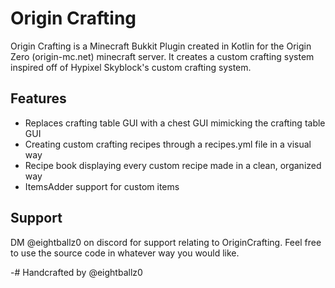 # Origin Crafting

Origin Crafting is a Minecraft Bukkit Plugin created in Kotlin for the Origin Zero (origin-mc.net) minecraft server. It creates a custom crafting system inspired off of Hypixel Skyblock's custom crafting system.

## Features
- Replaces crafting table GUI with a chest GUI mimicking the crafting table GUI
- Creating custom crafting recipes through a recipes.yml file in a visual way
- Recipe book displaying every custom recipe made in a clean, organized way
- ItemsAdder support for custom items

## Support
DM @eightballz0 on discord for support relating to OriginCrafting. Feel free to use the source code in whatever way you would like. 

-# Handcrafted by @eightballz0
